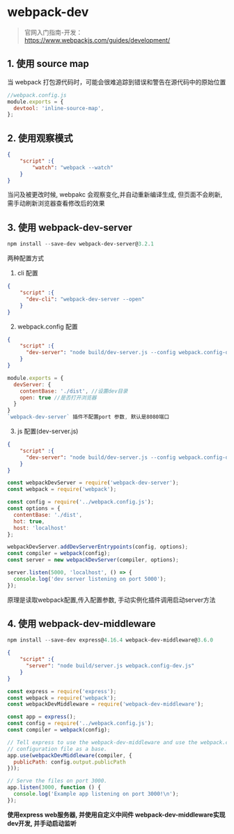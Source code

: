 # webpack-dev

>官网入门指南-开发：https://www.webpackjs.com/guides/development/

## 1. 使用 source map
当 webpack 打包源代码时，可能会很难追踪到错误和警告在源代码中的原始位置
``` javascript
//webpack.config.js
module.exports = {
  devtool: 'inline-source-map',
};

```
## 2. 使用观察模式
``` json
{
    "script" :{
        "watch": "webpack --watch"
    }
}

```
当问及被更改时候, webpakc 会观察变化,并自动重新编译生成, 但页面不会刷新, 需手动刷新浏览器查看修改后的效果

## 3. 使用 webpack-dev-server
``` powershell
npm install --save-dev webpack-dev-server@3.2.1
```
两种配置方式
1. cli 配置
``` json
{
    "script" :{
      "dev-cli": "webpack-dev-server --open"
    }
}
```
2. webpack.config 配置
``` json
{
    "script" :{
      "dev-server": "node build/dev-server.js --config webpack.config-dev.js",
    }
}
```
``` javascript
module.exports = {
  devServer: {
    contentBase: './dist', //设置dev目录
    open: true //是否打开浏览器
  }
}
`webpack-dev-server` 插件不配置port 参数, 默认是8080端口
```
3. js 配置(dev-server.js)
``` json
{
    "script" :{
      "dev-server": "node build/dev-server.js --config webpack.config-dev.js"
    }
}
```
```javascript
const webpackDevServer = require('webpack-dev-server');
const webpack = require('webpack');

const config = require('../webpack.config.js');
const options = {
  contentBase: './dist',
  hot: true,
  host: 'localhost'
};

webpackDevServer.addDevServerEntrypoints(config, options);
const compiler = webpack(config);
const server = new webpackDevServer(compiler, options);

server.listen(5000, 'localhost', () => {
  console.log('dev server listening on port 5000');
});
```
原理是读取webpack配置,传入配置参数, 手动实例化插件调用启动server方法
## 4. 使用 webpack-dev-middleware
``` powershell
npm install --save-dev express@4.16.4 webpack-dev-middleware@3.6.0
```
``` json
{
    "script" :{
      "server": "node build/server.js webpack.config-dev.js"
    }
}
```
``` javascript
const express = require('express');
const webpack = require('webpack');
const webpackDevMiddleware = require('webpack-dev-middleware');

const app = express();
const config = require('../webpack.config.js');
const compiler = webpack(config);

// Tell express to use the webpack-dev-middleware and use the webpack.config.js
// configuration file as a base.
app.use(webpackDevMiddleware(compiler, {
  publicPath: config.output.publicPath
}));

// Serve the files on port 3000.
app.listen(3000, function () {
  console.log('Example app listening on port 3000!\n');
});
```
**使用express web服务器, 并使用自定义中间件 webpack-dev-middleware实现dev开发, 并手动启动监听**